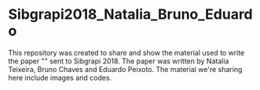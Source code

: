 # Sibgrapi2018_Natalia_Bruno_Eduardo
This repository was created to share and show the material used to write the paper "" sent to Sibgrapi 2018.
The paper was written by Natalia Teixeira, Bruno Chaves and Eduardo Peixoto.
The material we're sharing here include images and codes.
